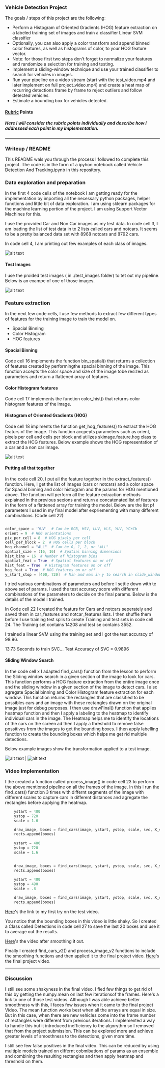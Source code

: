 ### **Vehicle Detection Project**

The goals / steps of this project are the following:

* Perform a Histogram of Oriented Gradients (HOG) feature extraction on a labeled training set of images and train a classifier Linear SVM classifier
* Optionally, you can also apply a color transform and append binned color features, as well as histograms of color, to your HOG feature vector. 
* Note: for those first two steps don't forget to normalize your features and randomize a selection for training and testing.
* Implement a sliding-window technique and use your trained classifier to search for vehicles in images.
* Run your pipeline on a video stream (start with the test_video.mp4 and later implement on full project_video.mp4) and create a heat map of recurring detections frame by frame to reject outliers and follow detected vehicles.
* Estimate a bounding box for vehicles detected.

[//]: # (Image References)
[image1]: ./images/1.PNG
[image2]: ./images/2.PNG
[image3]: ./images/3.PNG
[image4]: ./images/4.png
[image5]: ./images/5.png
[image6]: ./images/3.PNG
[image7]: ./images/3.PNG
[video1]: ./test_video_out.mp4
[video1]: ./test_video_out_smooth.mp4

#### [Rubric](https://review.udacity.com/#!/rubrics/513/view) Points
##### Here I will consider the rubric points individually and describe how I addressed each point in my implementation.  

---
### Writeup / README

This README wals you through the process I followed to complete this project. The code is in the form of a ipyhon notebook called Vehicle Detection And Tracking.ipynb in this repository.

### Data exploration and preparation

In the first 4 code cells of the notebook I am getting ready for the implementation by importing all the necessary python packages, helper functions and little bit of data exploration. I am using sklearn packages for the machine learning portion of the project. I am using Support Vector Machines for this. 

I use the provided Car and Non Car images as my test data. In code cell 3, I am loading the list of test data in to 2 lists called cars and notcars. It seems to be a pretty balanced data set with 8968 notcars and 8792 cars. 

In code cell 4, I am printing out few examples of each class of images. 

![alt text][image1]

#### Test Images

I use the proided test images ( in ./test_images folder) to tet out my pipeline. Below is an exampe of one of those images. 

![alt text][image2]

### Feature extraction

In the next few code cells, I use few methods to extract few different types of features for the training image to train the model on.
* Spacial Binning
* Color Histogram
* HOG features

#### Spacial Binning
Code cell 16 implements the function bin_spatial() that returns a collection of features created by performingthe spacial binning of the image. This function accepts the color space and size of the image tobe resized as parameters and return a flattened array of features. 

#### Color Histogram features

Code cell 17 implements the function color_hist() that returns color histogram features of the image. 

#### Histogram of Oriented Gradients (HOG)

Code cell 18 implments the function get_hog_features() to extract the HOG featurs of the image. This function accpepts parameters such as orient, pixels per cell and cells per block and utilizes skimage.feature.hog class to extract the HOG features. Below example shows the HOG representation of a car and a non car image.

![alt text][image3]

#### Putting all that together

In the code cell 20, I put all the feature together in the extract_features() function. Here, I get the list of images (cars or notcars) and a color space for Spacial binning and color histogram and the params for HOG mentioned above. The function will perform all the feature extraction methods explained in the previous secions and return a concatenated list of features in the form of a flattened array for training the model. Below are the list pf parameters I used in my final model after expriementing with many different combinations. (Code cell 22)

```python

color_space = 'YUV'  # Can be RGB, HSV, LUV, HLS, YUV, YCrCb
orient = 9  # HOG orientations
pix_per_cell = 8  # HOG pixels per cell
cell_per_block = 2  # HOG cells per block
hog_channel = "ALL"  # Can be 0, 1, 2, or "ALL"
spatial_size = (16, 16)  # Spatial binning dimensions
hist_bins = 16  # Number of histogram bins
spatial_feat = True  # Spatial features on or off
hist_feat = True  # Histogram features on or off
hog_feat = True  # HOG features on or off
y_start_stop = [400, 720]  # Min and max in y to search in slide_window()

```


I tried various combinations of parameters and before I settle down with te above set of params. I used the test accuracy score with different combinations of the parameters to decide on the final params. Below is the details of the model I trained.  

In Code cell 22 I created the featurs for Cars and notcars seperately and saved them in car_features and notcar_features lists. I then shuffle them before I use training test splis to create Training and test sets in code cell 24. The Training set contains 14208 and test se contains 3552.

I trained a linear SVM using the training set and I got the test accuracy of 98.96.

13.73 Seconds to train SVC...
Test Accuracy of SVC =  0.9896

#### Sliding Window Search

In the code cell x I adapted find_cars() function from the lesson to perform the Sliding window search in a given section of the image to look for cars. This function performs a HOG feature extraction from the entire image once and the sliding window in a given section of the image to detect cars. I also agregate Spacial binning and Color Histogram feature extraction for each window. This function returns the rectangles that are classified to be possibles cars and an image with these rectangles drawn on the original image just for debug purposes.
I then use drawFinal() function that applies heatmap function and then I apply a labeling to the heatmap to identify individual cars in the image. The Heatmap helps me to identify the locations of the cars on the screen ad then I apply a threshold to remove false possitives from the images to get the bounding boxes. I then apply labelling function to create the bounding boxes which helps me get rid multiple detections. 

Below example images show the transformation applied to a test image.

![alt text][image4] | ![alt text][image5]

### Video Implementation

I the created a function called process_image() in code cell 23 to perform the above mentioned pipeline on all the frames of the image.  In this I run the find_cars() function 3 times with differnt segments of the image with different scales to capture cars in different distances and agregate the rectangles before applying the heatmap. 

```python
    ystart = 400
    ystop = 720
    scale = 1.6

    draw_image, boxes = find_cars(image, ystart, ystop, scale, svc, X_scaler, orient, pix_per_cell, cell_per_block, spatial_size, hist_bins)
    rects.append(boxes)
    
    ystart = 400
    ystop = 720
    scale = 1.6
    

    draw_image, boxes = find_cars(image, ystart, ystop, scale, svc, X_scaler, orient, pix_per_cell, cell_per_block, spatial_size, hist_bins)
    rects.append(boxes)
    
    ystart = 400
    ystop = 490
    scale = .8

    draw_image, boxes = find_cars(image, ystart, ystop, scale, svc, X_scaler, orient, pix_per_cell, cell_per_block, spatial_size, hist_bins)
    rects.append(boxes)
```

[Here](./test_video_out.mp4)'s the link to my first try on the test video.

You notice that the bounding boxes in this video is little shaky. So I created a Class called Detections in code cell 27 to save the last 20 boxes and use it to average out the results. 

[Here](./test_video_out_smooth.mp4)'s the video after smoothing it out.

Finally I created find_cars_v2() and process_image_v2 functions to include the smoothing functions and then applied it to the final project video. [Here]()'s the final project video. 



---

### Discussion

I still see some shakyness in the final video. I fied few things to get rid of this by getting the numpy.mean on last few iterationsof the frames. Here's a link to one of those test videos. Although I was able achieve better smoothness with this, I faces few issues when it came to the final project Video. The mean function works best when all the arrays are equal in size. But in this case, when there are new vehicles come into the frame number of rectangles were different from previous iterations. I implemented a way to handle this but it introduced inefficiency to the algorythm so I removed that from the project submission. This can be explored more and achieve greater levels of smoothness to the detections, given more time.

I still see few false positives in the final video. This can be reduced by using multiple models trained on differnt cobmibations of params as an ensemble and combining the resulting rectangles and then apply heatmap and threshold on them.  
